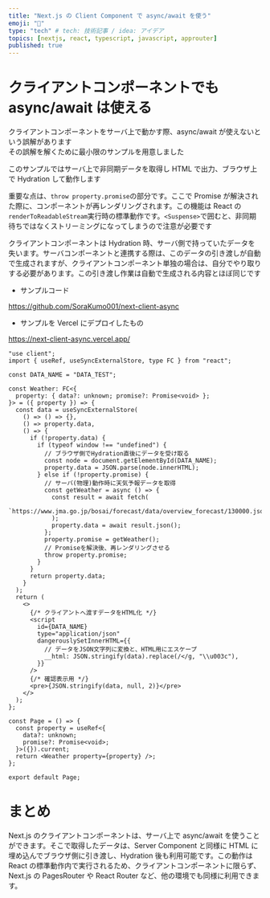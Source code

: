 ```yaml
---
title: "Next.js の Client Component で async/await を使う"
emoji: "🐷"
type: "tech" # tech: 技術記事 / idea: アイデア
topics: [nextjs, react, typescript, javascript, approuter]
published: true
---
```


# クライアントコンポーネントでも async/await は使える

クライアントコンポーネントをサーバ上で動かす際、async/await が使えないという誤解があります  
その誤解を解くために最小限のサンプルを用意しました

このサンプルではサーバ上で非同期データを取得し HTML で出力、ブラウザ上で Hydration して動作します

重要な点は、`throw property.promise`の部分です。ここで Promise が解決された際に、コンポーネントが再レンダリングされます。この機能は React の`renderToReadableStream`実行時の標準動作です。`<Suspense>`で囲むと、非同期待ちではなくストリーミングになってしまうので注意が必要です

クライアントコンポーネントは Hydration 時、サーバ側で持っていたデータを失います。サーバコンポーネントと連携する際は、このデータの引き渡しが自動で生成されますが、クライアントコンポーネント単独の場合は、自分でやり取りする必要があります。この引き渡し作業は自動で生成される内容とほぼ同じです

- サンプルコード

https://github.com/SoraKumo001/next-client-async

- サンプルを Vercel にデプロイしたもの

https://next-client-async.vercel.app/

```tsx
"use client";
import { useRef, useSyncExternalStore, type FC } from "react";

const DATA_NAME = "DATA_TEST";

const Weather: FC<{
  property: { data?: unknown; promise?: Promise<void> };
}> = ({ property }) => {
  const data = useSyncExternalStore(
    () => () => {},
    () => property.data,
    () => {
      if (!property.data) {
        if (typeof window !== "undefined") {
          // ブラウザ側でHydration直後にデータを受け取る
          const node = document.getElementById(DATA_NAME);
          property.data = JSON.parse(node.innerHTML);
        } else if (!property.promise) {
          // サーバ(物理)動作時に天気予報データを取得
          const getWeather = async () => {
            const result = await fetch(
              `https://www.jma.go.jp/bosai/forecast/data/overview_forecast/130000.json`
            );
            property.data = await result.json();
          };
          property.promise = getWeather();
          // Promiseを解決後、再レンダリングさせる
          throw property.promise;
        }
      }
      return property.data;
    }
  );
  return (
    <>
      {/* クライアントへ渡すデータをHTML化 */}
      <script
        id={DATA_NAME}
        type="application/json"
        dangerouslySetInnerHTML={{
          // データをJSON文字列に変換と、HTML用にエスケープ
          __html: JSON.stringify(data).replace(/</g, "\\u003c"),
        }}
      />
      {/* 確認表示用 */}
      <pre>{JSON.stringify(data, null, 2)}</pre>
    </>
  );
};

const Page = () => {
  const property = useRef<{
    data?: unknown;
    promise?: Promise<void>;
  }>({}).current;
  return <Weather property={property} />;
};

export default Page;
```

# まとめ

Next.js のクライアントコンポーネントは、サーバ上で async/await を使うことができます。そこで取得したデータは、Server Component と同様に HTML に埋め込んでブラウザ側に引き渡し、Hydration 後も利用可能です。この動作は React の標準動作内で実行されるため、クライアントコンポーネントに限らず、Next.js の PagesRouter や React Router など、他の環境でも同様に利用できます。
